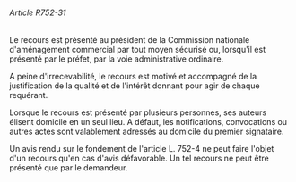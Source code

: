 ###### Article R752-31

Le recours est présenté au président de la Commission nationale d'aménagement commercial par tout moyen sécurisé ou, lorsqu'il est présenté par le préfet, par la voie administrative ordinaire.

A peine d'irrecevabilité, le recours est motivé et accompagné de la justification de la qualité et de l'intérêt donnant pour agir de chaque requérant.

Lorsque le recours est présenté par plusieurs personnes, ses auteurs élisent domicile en un seul lieu. A défaut, les notifications, convocations ou autres actes sont valablement adressés au domicile du premier signataire.

Un avis rendu sur le fondement de l'article L. 752-4 ne peut faire l'objet d'un recours qu'en cas d'avis défavorable. Un tel recours ne peut être présenté que par le demandeur.

